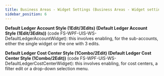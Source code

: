 ```yaml
---
title: Business Areas - Widget Settings (Business Areas - Widget settings)
sidebar_position: 6
---
```


**Default Ledger Account Style (1Edit/3Edits) (Default Ledger Account Style (1Edit/3Edits))** (code FS-WPF-UIS-WS-DefaultLedgerAccountWidget): this involves enabling, for the sub-accounts, either the single widget or the one with 3 edits.

**Default Ledger Cost Center Style (1Combo/2Edit) (Default Ledger Cost Center Style (1Combo/2Edit))** (code FS-WPF-UIS-WS-DefaultLedgerCostCenterWidget): this involves enabling, for cost centers, a filter edit or a drop-down selection menu.